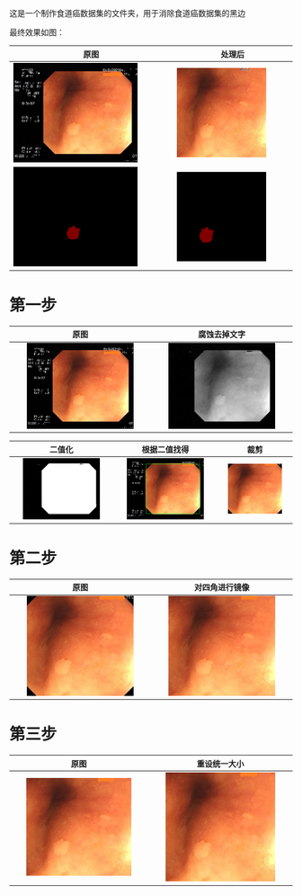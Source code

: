 这是一个制作食道癌数据集的文件夹，用于消除食道癌数据集的黑边

最终效果如图：

|原图|处理后|
|---------|---------|
|<left><img src = "./example_out/images.jpg" width = 80%><left> |<left><img src = "./example_out/step3_images_resize512.jpg" width = 80%><left>|
|<left><img src = "./example_out/mask.png" width = 80%><left>|<left><img src = "./example_out/step3_mask_resize512.png" width = 80%><left>|

# 第一步
|原图|腐蚀去掉文字|
|:---------:|:---------:|
|<left><img src = "./example_out/images.jpg" width = 80%><left>|<left><img src = "./example_out/step1_images_erode.jpg" width = 80%><left> |


|二值化|根据二值找得|裁剪|
|:---------:|:---------:|:---------:|
|<left><img src = "./example_out/step1_binary_image.jpg" width = 80%><left>|<left><img src = "./example_out/step1_images_box.jpg" width = 80%><left>|<left><img src = "./example_out/step1_images_cut.jpg" width = 80%><left>|

# 第二步
|原图|对四角进行镜像|
|:---------:|:---------:|
|<left><img src = "./example_out/step1_images_cut.jpg" width = 80%><left>|<left><img src = "./example_out/step2_images_reflect.jpg" width = 80%><left>|

# 第三步
|原图|重设统一大小|
|:---------:|:---------:|
|<left><img src = "./example_out/step2_images_reflect.jpg" width = 80%><left>|<left><img src = "./example_out/step3_images_resize.jpg" width = 80%><left>|